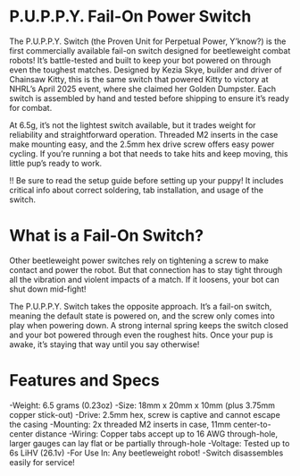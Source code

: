 # P.U.P.P.Y. Fail-On Power Switch

The P.U.P.P.Y. Switch (the Proven Unit for Perpetual Power, Y’know?) is the first commercially available fail-on switch designed for beetleweight combat robots! It’s battle-tested and built to keep your bot powered on through even the toughest matches. Designed by Kezia Skye, builder and driver of Chainsaw Kitty, this is the same switch that powered Kitty to victory at NHRL’s April 2025 event, where she claimed her Golden Dumpster. Each switch is assembled by hand and tested before shipping to ensure it’s ready for combat.

At 6.5g, it’s not the lightest switch available, but it trades weight for reliability and straightforward operation. Threaded M2 inserts in the case make mounting easy, and the 2.5mm hex drive screw offers easy power cycling. If you’re running a bot that needs to take hits and keep moving, this little pup’s ready to work.

!! Be sure to read the setup guide before setting up your puppy! It includes critical info about correct soldering, tab installation, and usage of the switch.

# What is a Fail-On Switch?

Other beetleweight power switches rely on tightening a screw to make contact and power the robot. But that connection has to stay tight through all the vibration and violent impacts of a match. If it loosens, your bot can shut down mid-fight!

The P.U.P.P.Y. Switch takes the opposite approach. It’s a fail-on switch, meaning the default state is powered on, and the screw only comes into play when powering down. A strong internal spring keeps the switch closed and your bot powered through even the roughest hits. Once your pup is awake, it’s staying that way until you say otherwise!

# Features and Specs

-Weight: 6.5 grams (0.23oz)
-Size: 18mm x 20mm x 10mm (plus 3.75mm copper stick-out)
-Drive: 2.5mm hex, screw is captive and cannot escape the casing
-Mounting: 2x threaded M2 inserts in case, 11mm center-to-center distance
-Wiring: Copper tabs accept up to 16 AWG through-hole, larger gauges can lay flat or be partially through-hole
-Voltage: Tested up to 6s LiHV (26.1v)
-For Use In: Any beetleweight robot!
-Switch disassembles easily for service!
